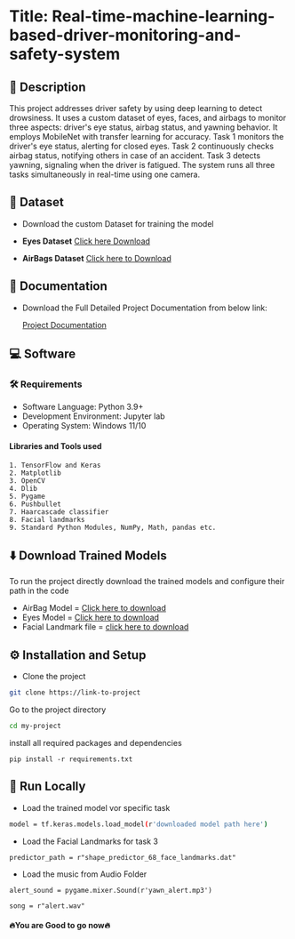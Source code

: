 
# Title: Real-time-machine-learning-based-driver-monitoring-and-safety-system

## 📃 Description
This project addresses driver safety by using deep learning to detect drowsiness. It uses a custom dataset of eyes, faces, and airbags to monitor three aspects: driver's eye status, airbag status, and yawning behavior. It employs MobileNet with transfer learning for accuracy. Task 1 monitors the driver's eye status, alerting for closed eyes. Task 2 continuously checks airbag status, notifying others in case of an accident. Task 3 detects yawning, signaling when the driver is fatigued. The system runs all three tasks simultaneously in real-time using one camera.

## 💾 Dataset

- Download the custom Dataset for training the model
- **Eyes Dataset** [Click here Download](https://drive.google.com/drive/folders/15mozP6NZxFSSSgO83QmTkhYAKTX6vOJP?usp=drive_link)

- **AirBags Dataset** [Click here to Download](https://drive.google.com/drive/folders/1iSBYJlMU0f97S1tR2WaE01sgIm0KLu96?usp=sharing)
## 📝 Documentation

- Download the Full Detailed Project Documentation from below link:

    [Project Documentation](https://docs.google.com/document/d/1SeK7tihYwkUC1ifVm5u0VT3iYCmQBAJx/edit?usp=sharing&ouid=110092910534116920006&rtpof=true&sd=true)    
## 💻 Software

### 🛠️ Requirements

- Software Language: Python 3.9+
- Development Environment: Jupyter lab
- Operating System: Windows 11/10

#### Libraries and Tools used

    1. TensorFlow and Keras 
    2. Matplotlib 
    3. OpenCV 
    4. Dlib 
    5. Pygame 
    6. Pushbullet
    7. Haarcascade classifier
    8. Facial landmarks
    9. Standard Python Modules, NumPy, Math, pandas etc.

## ⬇️ Download Trained Models

To run the project directly download the trained models and configure their path in the code

- AirBag Model = [Click here to download](https://drive.google.com/file/d/1PHxW0aaCsjn40RQw9U6ZJDX04hiwoz-U/view?usp=drive_link)
- Eyes Model = [Click here to download](https://drive.google.com/file/d/1bZy9uS0h1h-guoBb4VxqEfSO8soZmReP/view?usp=drive_link)
- Facial Landmark file = [click here to download](https://drive.google.com/file/d/1sI953kULpH75BVh3_KQ-TfSQJ-8YJCE3/view?usp=drive_link)


## ⚙️ Installation and Setup

- Clone the project

```bash
git clone https://link-to-project
```

Go to the project directory

```bash
cd my-project
```

install all required packages and dependencies

```
pip install -r requirements.txt
```


## 🚀 Run Locally


- Load the trained model vor specific task

```bash
model = tf.keras.models.load_model(r'downloaded model path here')
```

- Load the Facial Landmarks for task 3
```
predictor_path = r"shape_predictor_68_face_landmarks.dat"

```

- Load the music from Audio Folder

```
alert_sound = pygame.mixer.Sound(r'yawn_alert.mp3')

song = r"alert.wav"

```
#### 🔥You are Good to go now🔥
